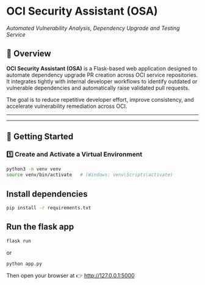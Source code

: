 # OCI Security Assistant (OSA)
_Automated Vulnerability Analysis, Dependency Upgrade and Testing Service_

## 📘 Overview
**OCI Security Assistant (OSA)** is a Flask-based web application designed to automate dependency upgrade PR creation across OCI service repositories.  
It integrates tightly with internal developer workflows to identify outdated or vulnerable dependencies and automatically raise validated pull requests.

The goal is to reduce repetitive developer effort, improve consistency, and accelerate vulnerability remediation across OCI.

---


---

## 🚀 Getting Started

### 1️⃣ Create and Activate a Virtual Environment
```bash
python3 -m venv venv
source venv/bin/activate   # (Windows: venv\Scripts\activate)
```

## Install dependencies
```bash
pip install -r requirements.txt
```

## Run the flask app
```bash
flask run
```

or

```bash
python app.py
```

Then open your browser at 👉 http://127.0.0.1:5000